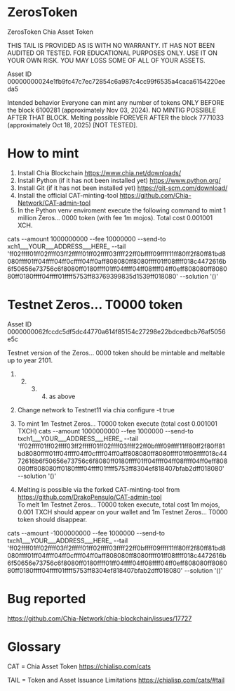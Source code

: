 # ZerosToken
ZerosToken Chia Asset Token

THIS TAIL IS PROVIDED AS IS WITH NO WARRANTY. IT HAS NOT BEEN AUDITED OR TESTED. FOR EDUCATIONAL PURPOSES ONLY. 
USE IT ON YOUR OWN RISK. YOU MAY LOSS SOME OF ALL OF YOUR ASSETS.

Asset ID 00000000024e1fb9fc47c7ec72854c6a987c4cc99f6535a4caca6154220eeda5

Intended behavior
      Everyone can mint any number of tokens ONLY BEFORE the block 6100281 (approximately Nov 03, 2024). NO MINTIG POSSIBLE AFTER THAT BLOCK. 
      Melting possible FOREVER AFTER the block 7771033 (approximately Oct 18, 2025) [NOT TESTED].

# How to mint

1) Install Chia Blockchain https://www.chia.net/downloads/
2) Install Python (if it has not been installed yet) https://www.python.org/
3) Install Git (if it has not been installed yet) https://git-scm.com/download/
4) Install the official CAT-minting-tool https://github.com/Chia-Network/CAT-admin-tool
5) In the Python venv enviroment execute the following command to mint 1 million Zeros... 0000 token (with fee 1m mojos). Total cost 0.001001 XCH.

cats --amount 1000000000 --fee 10000000 --send-to xch1___YOUR___ADDRESS___HERE_ --tail 'ff02ffff01ff02ffff03ff2fffff01ff02ffff03ffff22ff0bffff09ffff11ff80ff2f80ff81bd8080ffff01ff04ffff04ff0cffff04ff0aff808080ff8080ffff01ff08ffff018c4472616b6f50656e73756c6f8080ff0180ffff01ff04ffff04ff08ffff04ff0eff808080ff808080ff0180ffff04ffff01ffff5753ff83769399835d1539ff018080' --solution '()'

# Testnet Zeros... T0000 token

Asset ID 0000000062fccdc5df5dc44770a614f85154c27298e22bdcedbcb76af5056e5c

Testnet version of the Zeros... 0000 token should be mintable and meltable up to year 2101. 


1) 2) 3) 4) as above
5) Change network to Testnet11 via chia configure -t true
6) To mint 1m Testnet Zeros... T0000 token execute (total cost 0.001001 TXCH)
cats --amount 1000000000 --fee 1000000 --send-to txch1___YOUR___ADDRESS___HERE_ --tail 'ff02ffff01ff02ffff03ff2fffff01ff02ffff03ffff22ff0bffff09ffff11ff80ff2f80ff81bd8080ffff01ff04ffff04ff0cffff04ff0aff808080ff8080ffff01ff08ffff018c4472616b6f50656e73756c6f8080ff0180ffff01ff04ffff04ff08ffff04ff0eff808080ff808080ff0180ffff04ffff01ffff5753ff8304ef818407bfab2dff018080' --solution '()'

7) Melting is possible via the forked CAT-minting-tool from https://github.com/DrakoPensulo/CAT-admin-tool  
To melt 1m Testnet Zeros... T0000 token execute, total cost 1m mojos, 0.001 TXCH should appear on your wallet and 1m Testnet Zeros... T0000 token should disappear.

cats --amount -1000000000 --fee 1000000 --send-to txch1___YOUR___ADDRESS___HERE_ --tail 'ff02ffff01ff02ffff03ff2fffff01ff02ffff03ffff22ff0bffff09ffff11ff80ff2f80ff81bd8080ffff01ff04ffff04ff0cffff04ff0aff808080ff8080ffff01ff08ffff018c4472616b6f50656e73756c6f8080ff0180ffff01ff04ffff04ff08ffff04ff0eff808080ff808080ff0180ffff04ffff01ffff5753ff8304ef818407bfab2dff018080' --solution '()'

# Bug reported

https://github.com/Chia-Network/chia-blockchain/issues/17727

# Glossary

CAT = Chia Asset Token https://chialisp.com/cats

TAIL = Token and Asset Issuance Limitations https://chialisp.com/cats/#tail


